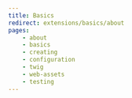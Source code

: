 ```yaml
---
title: Basics
redirect: extensions/basics/about
pages:
    - about
    - basics
    - creating
    - configuration
    - twig
    - web-assets
    - testing
---
```

